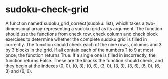 # sudoku-check-grid
A function named sudoku_grid_correct(sudoku: list), which takes a two-dimensional array representing a sudoku grid as its argument. The function should use the functions from check row, check column and check block exercises to determine whether the complete sudoku grid is filled in correctly.
The function should check each of the nine rows, columns and 3 by 3 blocks in the grid. If all contain each of the numbers 1 to 9 at most once, the function returns True. If a single one is filled in incorrectly, the function returns False.
These are the blocks the function should check, and they begin at the indexes (0, 0), (0, 3), (0, 6), (3, 0), (3, 3), (3, 6), (6, 0), (6, 3) and (6, 6).
